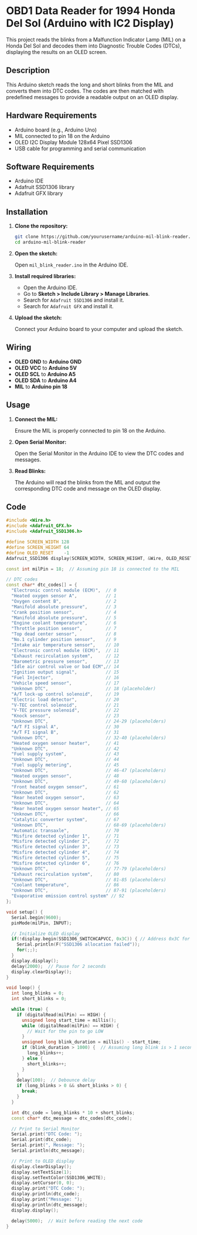 # OBD1 Data Reader for 1994 Honda Del Sol (Arduino with IC2 Display)

This project reads the blinks from a Malfunction Indicator Lamp (MIL) on a Honda Del Sol and decodes them into Diagnostic Trouble Codes (DTCs), displaying the results on an OLED screen.

## Description

This Arduino sketch reads the long and short blinks from the MIL and converts them into DTC codes. The codes are then matched with predefined messages to provide a readable output on an OLED display.

## Hardware Requirements

- Arduino board (e.g., Arduino Uno)
- MIL connected to pin 18 on the Arduino
- OLED I2C Display Module 128x64 Pixel SSD1306
- USB cable for programming and serial communication

## Software Requirements

- Arduino IDE
- Adafruit SSD1306 library
- Adafruit GFX library

## Installation

1. **Clone the repository:**

   ```sh
   git clone https://github.com/yourusername/arduino-mil-blink-reader.git
   cd arduino-mil-blink-reader
   ```

2. **Open the sketch:**

   Open `mil_blink_reader.ino` in the Arduino IDE.

3. **Install required libraries:**

   - Open the Arduino IDE.
   - Go to **Sketch > Include Library > Manage Libraries**.
   - Search for `Adafruit SSD1306` and install it.
   - Search for `Adafruit GFX` and install it.

4. **Upload the sketch:**

   Connect your Arduino board to your computer and upload the sketch.

## Wiring

- **OLED GND** to **Arduino GND**
- **OLED VCC** to **Arduino 5V**
- **OLED SCL** to **Arduino A5**
- **OLED SDA** to **Arduino A4**
- **MIL** to **Arduino pin 18**

## Usage

1. **Connect the MIL:**

   Ensure the MIL is properly connected to pin 18 on the Arduino.

2. **Open Serial Monitor:**

   Open the Serial Monitor in the Arduino IDE to view the DTC codes and messages.

3. **Read Blinks:**

   The Arduino will read the blinks from the MIL and output the corresponding DTC code and message on the OLED display.

## Code

```cpp
#include <Wire.h>
#include <Adafruit_GFX.h>
#include <Adafruit_SSD1306.h>

#define SCREEN_WIDTH 128
#define SCREEN_HEIGHT 64
#define OLED_RESET    -1
Adafruit_SSD1306 display(SCREEN_WIDTH, SCREEN_HEIGHT, &Wire, OLED_RESET);

const int milPin = 18;  // Assuming pin 18 is connected to the MIL

// DTC codes
const char* dtc_codes[] = {
  "Electronic control module (ECM)",  // 0
  "Heated oxygen sensor A",           // 1
  "Oxygen content B",                 // 2
  "Manifold absolute pressure",       // 3
  "Crank position sensor",            // 4
  "Manifold absolute pressure",       // 5
  "Engine coolant temperature",       // 6
  "Throttle position sensor",         // 7
  "Top dead center sensor",           // 8
  "No.1 cylinder position sensor",    // 9
  "Intake air temperature sensor",    // 10
  "Electronic control module (ECM)",  // 11
  "Exhaust recirculation system",     // 12
  "Barometric pressure sensor",       // 13
  "Idle air control valve or bad ECM",// 14
  "Ignition output signal",           // 15
  "Fuel Injector",                    // 16
  "Vehicle speed sensor",             // 17
  "Unknown DTC",                      // 18 (placeholder)
  "A/T lock-up control solenoid",     // 19
  "Electric load detector",           // 20
  "V-TEC control solenoid",           // 21
  "V-TEC pressure solenoid",          // 22
  "Knock sensor",                     // 23
  "Unknown DTC",                      // 24-29 (placeholders)
  "A/T FI signal A",                  // 30
  "A/T FI signal B",                  // 31
  "Unknown DTC",                      // 32-40 (placeholders)
  "Heated oxygen sensor heater",      // 41
  "Unknown DTC",                      // 42
  "Fuel supply system",               // 43
  "Unknown DTC",                      // 44
  "Fuel supply metering",             // 45
  "Unknown DTC",                      // 46-47 (placeholders)
  "Heated oxygen sensor",             // 48
  "Unknown DTC",                      // 49-60 (placeholders)
  "Front heated oxygen sensor",       // 61
  "Unknown DTC",                      // 62
  "Rear heated oxygen sensor",        // 63
  "Unknown DTC",                      // 64
  "Rear heated oxygen sensor heater", // 65
  "Unknown DTC",                      // 66
  "Catalytic converter system",       // 67
  "Unknown DTC",                      // 68-69 (placeholders)
  "Automatic transaxle",              // 70
  "Misfire detected cylinder 1",      // 71
  "Misfire detected cylinder 2",      // 72
  "Misfire detected cylinder 3",      // 73
  "Misfire detected cylinder 4",      // 74
  "Misfire detected cylinder 5",      // 75
  "Misfire detected cylinder 6",      // 76
  "Unknown DTC",                      // 77-79 (placeholders)
  "Exhaust recirculation system",     // 80
  "Unknown DTC",                      // 81-85 (placeholders)
  "Coolant temperature",              // 86
  "Unknown DTC",                      // 87-91 (placeholders)
  "Evaporative emission control system" // 92
};

void setup() {
  Serial.begin(9600);
  pinMode(milPin, INPUT);

  // Initialize OLED display
  if(!display.begin(SSD1306_SWITCHCAPVCC, 0x3C)) { // Address 0x3C for 128x64
    Serial.println(F("SSD1306 allocation failed"));
    for(;;);
  }
  display.display();
  delay(2000);  // Pause for 2 seconds
  display.clearDisplay();
}

void loop() {
  int long_blinks = 0;
  int short_blinks = 0;

  while (true) {
    if (digitalRead(milPin) == HIGH) {
      unsigned long start_time = millis();
      while (digitalRead(milPin) == HIGH) {
        // Wait for the pin to go LOW
      }
      unsigned long blink_duration = millis() - start_time;
      if (blink_duration > 1000) {  // Assuming long blink is > 1 second
        long_blinks++;
      } else {
        short_blinks++;
      }
    }
    delay(100);  // Debounce delay
    if (long_blinks > 0 && short_blinks > 0) {
      break;
    }
  }

  int dtc_code = long_blinks * 10 + short_blinks;
  const char* dtc_message = dtc_codes[dtc_code];

  // Print to Serial Monitor
  Serial.print("DTC Code: ");
  Serial.print(dtc_code);
  Serial.print(", Message: ");
  Serial.println(dtc_message);

  // Print to OLED display
  display.clearDisplay();
  display.setTextSize(1);
  display.setTextColor(SSD1306_WHITE);
  display.setCursor(0, 0);
  display.print("DTC Code: ");
  display.println(dtc_code);
  display.print("Message: ");
  display.println(dtc_message);
  display.display();

  delay(5000);  // Wait before reading the next code
}
```
